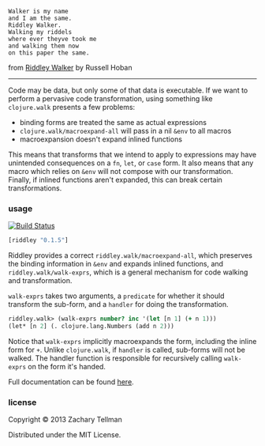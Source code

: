     Walker is my name
    and I am the same.
    Riddley Walker.
    Walking my riddels
    where ever theyve took me
    and walking them now
    on this paper the same.

from [Riddley Walker](http://en.wikipedia.org/wiki/Riddley_Walker) by Russell Hoban

---

Code may be data, but only some of that data is executable.  If we want to perform a pervasive code transformation, using something like `clojure.walk` presents a few problems:

* binding forms are treated the same as actual expressions
* `clojure.walk/macroexpand-all` will pass in a nil `&env` to all macros
* macroexpansion doesn't expand inlined functions

This means that transforms that we intend to apply to expressions may have unintended consequences on a `fn`, `let`, or `case` form.  It also means that any macro which relies on `&env` will not compose with our transformation.  Finally, if inlined functions aren't expanded, this can break certain transformations.

### usage

[![Build Status](https://travis-ci.org/ztellman/riddley.png?branch=master)](https://travis-ci.org/ztellman/riddley)

```clj
[riddley "0.1.5"]
```

Riddley provides a correct `riddley.walk/macroexpand-all`, which preserves the binding information in `&env` and expands inlined functions, and `riddley.walk/walk-exprs`, which is a general mechanism for code walking and transformation.

`walk-exprs` takes two arguments, a `predicate` for whether it should transform the sub-form, and a `handler` for doing the transformation.

```clj
riddley.walk> (walk-exprs number? inc '(let [n 1] (+ n 1)))
(let* [n 2] (. clojure.lang.Numbers (add n 2)))
```

Notice that `walk-exprs` implicitly macroexpands the form, including the inline form for `+`.  Unlike `clojure.walk`, if `handler` is called, sub-forms will not be walked.  The handler function is responsible for recursively calling `walk-exprs` on the form it's handed.

Full documentation can be found [here](http://ideolalia.com/riddley/).

### license

Copyright © 2013 Zachary Tellman

Distributed under the MIT License.

